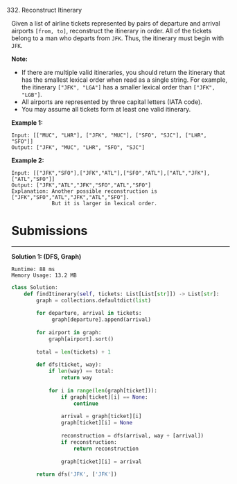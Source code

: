 332. Reconstruct Itinerary

Given a list of airline tickets represented by pairs of departure and arrival airports `[from, to]`, reconstruct the itinerary in order. All of the tickets belong to a man who departs from `JFK`. Thus, the itinerary must begin with `JFK`.

**Note:**

* If there are multiple valid itineraries, you should return the itinerary that has the smallest lexical order when read as a single string. For example, the itinerary `["JFK", "LGA"]` has a smaller lexical order than `["JFK", "LGB"]`.
* All airports are represented by three capital letters (IATA code).
* You may assume all tickets form at least one valid itinerary.

**Example 1:**
```
Input: [["MUC", "LHR"], ["JFK", "MUC"], ["SFO", "SJC"], ["LHR", "SFO"]]
Output: ["JFK", "MUC", "LHR", "SFO", "SJC"]
```

**Example 2:**
```
Input: [["JFK","SFO"],["JFK","ATL"],["SFO","ATL"],["ATL","JFK"],["ATL","SFO"]]
Output: ["JFK","ATL","JFK","SFO","ATL","SFO"]
Explanation: Another possible reconstruction is ["JFK","SFO","ATL","JFK","ATL","SFO"].
             But it is larger in lexical order.
```

# Submissions
---
**Solution 1: (DFS, Graph)**
```
Runtime: 88 ms
Memory Usage: 13.2 MB
```
```python
class Solution:
    def findItinerary(self, tickets: List[List[str]]) -> List[str]:
        graph = collections.defaultdict(list)
        
        for departure, arrival in tickets:
             graph[departure].append(arrival)
                
        for airport in graph:
            graph[airport].sort()
                
        total = len(tickets) + 1
        
        def dfs(ticket, way):
            if len(way) == total:
                return way
            
            for i in range(len(graph[ticket])):
                if graph[ticket][i] == None:
                    continue
                    
                arrival = graph[ticket][i]
                graph[ticket][i] = None
                
                reconstruction = dfs(arrival, way + [arrival])
                if reconstruction:
                    return reconstruction
                
                graph[ticket][i] = arrival
                
        return dfs('JFK', ['JFK'])
```